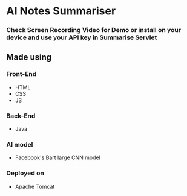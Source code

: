 # AI Notes Summariser
### Check Screen Recording Video for Demo or install on your device and use your API key in Summarise Servlet
## Made using
### Front-End
- HTML
- CSS
- JS
### Back-End
- Java
### AI model
- Facebook's Bart large CNN model
### Deployed on
- Apache Tomcat
